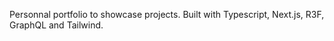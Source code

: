 Personnal portfolio to showcase projects.
Built with Typescript, Next.js, R3F, GraphQL and Tailwind.
